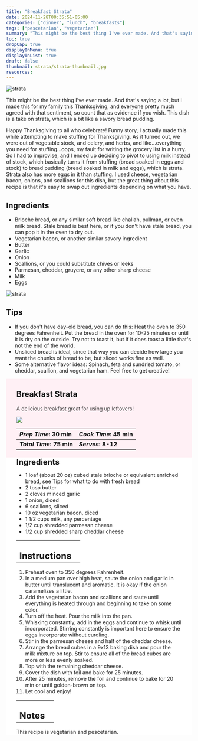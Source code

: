 ```yaml
---
title: "Breakfast Strata"
date: 2024-11-28T00:35:51-05:00
categories: ["dinner", "lunch", "breakfasts"]
tags: ["pescetarian", "vegetarian"]
summary: "This might be the best thing I've ever made. And that's saying a lot, but I made this for my family this Thanksgiving, and everyone pretty much agreed with that sentiment, so count that as evidence if you wish. This dish is a take on strata, which is a bit like a savory bread pudding."
toc: true
dropCap: true
displayInMenu: true
displayInList: true
draft: false
thumbnail: strata/strata-thumbnail.jpg
resources:
---
```


![strata](../../strata/strata-thumbnail.jpg)

This might be the best thing I've ever made. And that's saying a lot, but I made this for my family this Thanksgiving, and everyone pretty much agreed with that sentiment, so count that as evidence if you wish. This dish is a take on strata, which is a bit like a savory bread pudding.

Happy Thanksgiving to all who celebrate! Funny story, I actually made this while attempting to make stuffing for Thanksgiving. As it turned out, we were out of vegetable stock, and celery, and herbs, and like...everything you need for stuffing...oops, my fault for writing the grocery list in a hurry. So I had to improvise, and I ended up deciding to pivot to using milk instead of stock, which basically turns it from stuffing (bread soaked in eggs and stock) to bread pudding (bread soaked in milk and eggs), which is strata. Strata also has more eggs in it than stuffing. I used cheese, vegetarian bacon, onions, and scallions for this dish, but the great thing about this recipe is that it's easy to swap out ingredients depending on what you have. 

## Ingredients

- Brioche bread, or any similar soft bread like challah, pullman, or even milk bread. Stale bread is best here, or if you don't have stale bread, you can pop it in the oven to dry out.
- Vegetarian bacon, or another similar savory ingredient
- Butter
- Garlic
- Onion
- Scallions, or you could substitute chives or leeks
- Parmesan, cheddar, gruyere, or any other sharp cheese
- Milk
- Eggs

![strata](../../strata/strata-side.jpg)

## Tips

- If you don't have day-old bread, you can do this: Heat the oven to 350 degrees Fahrenheit. Put the bread in the oven for 10-25 minutes or until it is dry on the outside. Try not to toast it, but if it does toast a little that's not the end of the world.
- Unsliced bread is ideal, since that way you can decide how large you want the chunks of bread to be, but sliced works fine as well. 
- Some alternative flavor ideas: Spinach, feta and sundried tomato, or cheddar, scallion, and vegetarian ham. Feel free to get creative!

<div style = "background-color: lavenderblush;"  id = "recipe"> 
<div style = "background-color:lavenderblush; padding-left:2em; margin-top:0; margin-bottom:0;">

<div style="display:grid; align-items:start; justify-content:space-between; padding-right:2em" class="grid-cols-2 gap-2 md:gap-4 lg:gap-8 xl:gap-12"><div class = "mb-8"><h2>Breakfast Strata</h2><p style = "font-weight: 300;">A delicious breakfast great for using up leftovers!</p></div><img src="../../strata/strata-thumbnail.jpg"  class="w-full h-auto mx-auto"></div>

| _Prep Time_: 30 min  | _Cook Time_: 45 min  |
| :--- | :--- |
| **_Total Time_: 75 min** | **_Serves_: 8-12**  |

</div>
<div style="background-color: white; padding-left:2em; padding-right:2em; border-width:3px; border-color:lavenderblush; margin-top:0;">
 <div><h2 style = "margin-top:1em; margin-bottom:0;" >Ingredients</h2></div>

- 1 loaf (about 20 oz) cubed stale brioche or equivalent enriched bread, see Tips for what to do with fresh bread
- 2 tbsp butter
- 2 cloves minced garlic
- 1 onion, diced
- 6 scallions, sliced
- 10 oz vegetarian bacon, diced
- 1 1/2 cups milk, any percentage
- 1/2 cup shredded parmesan cheese
- 1/2 cup shredded sharp cheddar cheese

|   |    |
| :--- | :--- |
| <div><h2 style = "margin-top:1em; margin-bottom:0;" >Instructions</h2></div>|   |

1. Preheat oven to 350 degrees Fahrenheit.
2. In a medium pan over high heat, saute the onion and garlic in butter until translucent and aromatic. It is okay if the onion caramelizes a little.
3. Add the vegetarian bacon and scallions and saute until everything is heated through and beginning to take on some color.
4. Turn off the heat. Pour the milk into the pan.
5. Whisking constantly, add in the eggs and continue to whisk until incorporated. Stirring constantly is important here to ensure the eggs incorporate without curdling. 
6. Stir in the parmesan cheese and half of the cheddar cheese.
7. Arrange the bread cubes in a 9x13 baking dish and pour the milk mixture on top. Stir to ensure all of the bread cubes are more or less evenly soaked.
8. Top with the remaining cheddar cheese.
9. Cover the dish with foil and bake for 25 minutes. 
10. After 25 minutes, remove the foil and continue to bake for 20 min or until golden-brown on top.
11. Let cool and enjoy!

|   |    |
| :--- | :--- |
| <div><h2 style = "margin-top:1em; margin-bottom:0;" >Notes</h2></div>|   |

This recipe is vegetarian and pescetarian.

</div>
</div>
